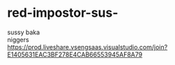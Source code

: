 # red-impostor-sus-
sussy baka <br/>
niggers <br/>
https://prod.liveshare.vsengsaas.visualstudio.com/join?E1405631EAC3BF278E4CAB66553945AF8A79
